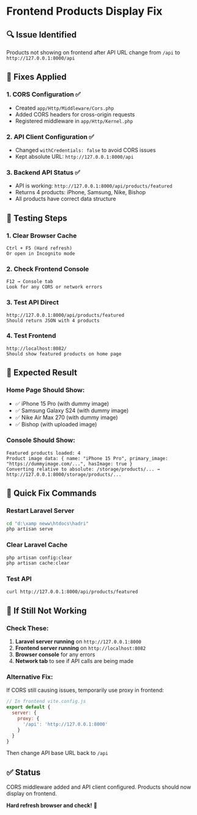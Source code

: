 # Frontend Products Display Fix

## 🔍 **Issue Identified**
Products not showing on frontend after API URL change from `/api` to `http://127.0.0.1:8000/api`

## 🔧 **Fixes Applied**

### 1. **CORS Configuration** ✅
- Created `app/Http/Middleware/Cors.php`
- Added CORS headers for cross-origin requests
- Registered middleware in `app/Http/Kernel.php`

### 2. **API Client Configuration** ✅
- Changed `withCredentials: false` to avoid CORS issues
- Kept absolute URL: `http://127.0.0.1:8000/api`

### 3. **Backend API Status** ✅
- API is working: `http://127.0.0.1:8000/api/products/featured`
- Returns 4 products: iPhone, Samsung, Nike, Bishop
- All products have correct data structure

## 🧪 **Testing Steps**

### 1. **Clear Browser Cache**
```
Ctrl + F5 (Hard refresh)
Or open in Incognito mode
```

### 2. **Check Frontend Console**
```
F12 → Console tab
Look for any CORS or network errors
```

### 3. **Test API Direct**
```
http://127.0.0.1:8000/api/products/featured
Should return JSON with 4 products
```

### 4. **Test Frontend**
```
http://localhost:8082/
Should show featured products on home page
```

## 🎯 **Expected Result**

### **Home Page Should Show:**
- ✅ iPhone 15 Pro (with dummy image)
- ✅ Samsung Galaxy S24 (with dummy image)  
- ✅ Nike Air Max 270 (with dummy image)
- ✅ Bishop (with uploaded image)

### **Console Should Show:**
```
Featured products loaded: 4
Product image data: { name: "iPhone 15 Pro", primary_image: "https://dummyimage.com/...", hasImage: true }
Converting relative to absolute: /storage/products/... → http://127.0.0.1:8000/storage/products/...
```

## 🚀 **Quick Fix Commands**

### **Restart Laravel Server**
```bash
cd "d:\xamp neww\htdocs\hadri"
php artisan serve
```

### **Clear Laravel Cache**
```bash
php artisan config:clear
php artisan cache:clear
```

### **Test API**
```bash
curl http://127.0.0.1:8000/api/products/featured
```

## 🔄 **If Still Not Working**

### **Check These:**
1. **Laravel server running** on `http://127.0.0.1:8000`
2. **Frontend server running** on `http://localhost:8082`
3. **Browser console** for any errors
4. **Network tab** to see if API calls are being made

### **Alternative Fix:**
If CORS still causing issues, temporarily use proxy in frontend:

```javascript
// In frontend vite.config.js
export default {
  server: {
    proxy: {
      '/api': 'http://127.0.0.1:8000'
    }
  }
}
```

Then change API base URL back to `/api`

## ✅ **Status**
CORS middleware added and API client configured. Products should now display on frontend.

**Hard refresh browser and check!** 🔄